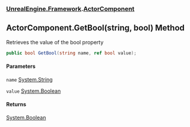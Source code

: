 ### [UnrealEngine.Framework](./UnrealEngine-Framework.md 'UnrealEngine.Framework').[ActorComponent](./UnrealEngine-Framework-ActorComponent.md 'UnrealEngine.Framework.ActorComponent')
## ActorComponent.GetBool(string, bool) Method
Retrieves the value of the bool property  
```csharp
public bool GetBool(string name, ref bool value);
```
#### Parameters
<a name='UnrealEngine-Framework-ActorComponent-GetBool(string_bool)-name'></a>
`name` [System.String](https://docs.microsoft.com/en-us/dotnet/api/System.String 'System.String')  
  
<a name='UnrealEngine-Framework-ActorComponent-GetBool(string_bool)-value'></a>
`value` [System.Boolean](https://docs.microsoft.com/en-us/dotnet/api/System.Boolean 'System.Boolean')  
  
#### Returns
[System.Boolean](https://docs.microsoft.com/en-us/dotnet/api/System.Boolean 'System.Boolean')  
